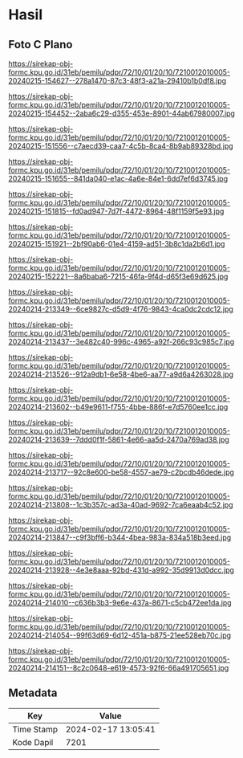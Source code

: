 # Hasil

## Foto C Plano

https://sirekap-obj-formc.kpu.go.id/31eb/pemilu/pdpr/72/10/01/20/10/7210012010005-20240215-154627--278a1470-87c3-48f3-a21a-29410b1b0df8.jpg

https://sirekap-obj-formc.kpu.go.id/31eb/pemilu/pdpr/72/10/01/20/10/7210012010005-20240215-154452--2aba6c29-d355-453e-8901-44ab67980007.jpg

https://sirekap-obj-formc.kpu.go.id/31eb/pemilu/pdpr/72/10/01/20/10/7210012010005-20240215-151556--c7aecd39-caa7-4c5b-8ca4-8b9ab89328bd.jpg

https://sirekap-obj-formc.kpu.go.id/31eb/pemilu/pdpr/72/10/01/20/10/7210012010005-20240215-151655--841da040-e1ac-4a6e-84e1-6dd7ef6d3745.jpg

https://sirekap-obj-formc.kpu.go.id/31eb/pemilu/pdpr/72/10/01/20/10/7210012010005-20240215-151815--fd0ad947-7d7f-4472-8964-48f1159f5e93.jpg

https://sirekap-obj-formc.kpu.go.id/31eb/pemilu/pdpr/72/10/01/20/10/7210012010005-20240215-151921--2bf90ab6-01e4-4159-ad51-3b8c1da2b6d1.jpg

https://sirekap-obj-formc.kpu.go.id/31eb/pemilu/pdpr/72/10/01/20/10/7210012010005-20240215-152221--8a6baba6-7215-46fa-9f4d-d65f3e69d625.jpg

https://sirekap-obj-formc.kpu.go.id/31eb/pemilu/pdpr/72/10/01/20/10/7210012010005-20240214-213349--6ce9827c-d5d9-4f76-9843-4ca0dc2cdc12.jpg

https://sirekap-obj-formc.kpu.go.id/31eb/pemilu/pdpr/72/10/01/20/10/7210012010005-20240214-213437--3e482c40-996c-4965-a92f-266c93c985c7.jpg

https://sirekap-obj-formc.kpu.go.id/31eb/pemilu/pdpr/72/10/01/20/10/7210012010005-20240214-213526--912a9db1-6e58-4be6-aa77-a9d6a4263028.jpg

https://sirekap-obj-formc.kpu.go.id/31eb/pemilu/pdpr/72/10/01/20/10/7210012010005-20240214-213602--b49e9611-f755-4bbe-886f-e7d5760ee1cc.jpg

https://sirekap-obj-formc.kpu.go.id/31eb/pemilu/pdpr/72/10/01/20/10/7210012010005-20240214-213639--7ddd0f1f-5861-4e66-aa5d-2470a769ad38.jpg

https://sirekap-obj-formc.kpu.go.id/31eb/pemilu/pdpr/72/10/01/20/10/7210012010005-20240214-213717--92c8e600-be58-4557-ae79-c2bcdb46dede.jpg

https://sirekap-obj-formc.kpu.go.id/31eb/pemilu/pdpr/72/10/01/20/10/7210012010005-20240214-213808--1c3b357c-ad3a-40ad-9692-7ca6eaab4c52.jpg

https://sirekap-obj-formc.kpu.go.id/31eb/pemilu/pdpr/72/10/01/20/10/7210012010005-20240214-213847--c9f3bff6-b344-4bea-983a-834a518b3eed.jpg

https://sirekap-obj-formc.kpu.go.id/31eb/pemilu/pdpr/72/10/01/20/10/7210012010005-20240214-213928--4e3e8aaa-92bd-431d-a992-35d9913d0dcc.jpg

https://sirekap-obj-formc.kpu.go.id/31eb/pemilu/pdpr/72/10/01/20/10/7210012010005-20240214-214010--c636b3b3-9e6e-437a-8671-c5cb472ee1da.jpg

https://sirekap-obj-formc.kpu.go.id/31eb/pemilu/pdpr/72/10/01/20/10/7210012010005-20240214-214054--99f63d69-6d12-451a-b875-21ee528eb70c.jpg

https://sirekap-obj-formc.kpu.go.id/31eb/pemilu/pdpr/72/10/01/20/10/7210012010005-20240214-214151--8c2c0648-e619-4573-92f6-66a491705651.jpg


## Metadata

| Key        | Value               |
| ---------- | ------------------- |
| Time Stamp | 2024-02-17 13:05:41 |
| Kode Dapil | 7201                |




